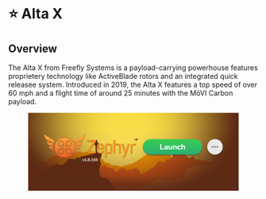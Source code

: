 # ⭐ Alta X

## Overview

The Alta X from Freefly Systems is a payload-carrying powerhouse features proprietery technology like ActiveBlade rotors and an integrated quick releasee system.  Introduced in 2019, the Alta X features a top speed of over 60 mph and a flight time of around 25 minutes with the MōVI Carbon payload.

<figure><img src="../../.gitbook/assets/image (16).png" alt=""><figcaption></figcaption></figure>
